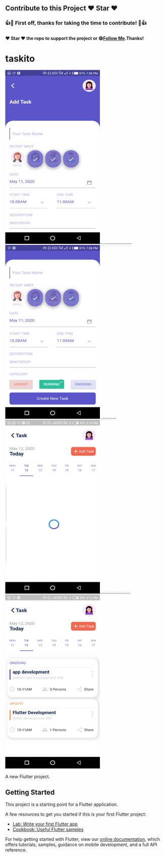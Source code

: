 ## Contribute to this Project :heart: Star :heart:

### :+1::tada: First off, thanks for taking the time to contribute! :tada::+1:

#####
#### :heart: Star :heart: the repo to support the project or :smile:[Follow Me](https://github.com/harsh6768).Thanks!

# taskito

<img src="https://github.com/harsh6768/Taskito/blob/master/Upload%20Images/home1.jpeg" alt="" 
width="300" height="550" >.........................
<img src="https://github.com/harsh6768/Taskito/blob/master/Upload%20Images/home2.jpeg" alt="" width="300" height="550" >
............ 
<img src="https://github.com/harsh6768/Taskito/blob/master/Upload%20Images/new_task1.jpeg" alt="" width="300" height="550" >........................
<img src="https://github.com/harsh6768/Taskito/blob/master/Upload%20Images/new_task.jpeg" alt="" width="300" height="550" >

A new Flutter project.

## Getting Started

This project is a starting point for a Flutter application.

A few resources to get you started if this is your first Flutter project:

- [Lab: Write your first Flutter app](https://flutter.dev/docs/get-started/codelab)
- [Cookbook: Useful Flutter samples](https://flutter.dev/docs/cookbook)

For help getting started with Flutter, view our
[online documentation](https://flutter.dev/docs), which offers tutorials,
samples, guidance on mobile development, and a full API reference.
